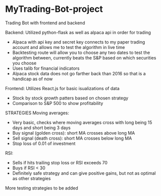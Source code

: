 # MyTrading-Bot-project
Trading Bot with frontend and backend

Backend: Utilized python-flask as well as alpaca api in order for trading
- Alpaca with api key and secret key connects to my paper trading account and allows me to test the algorithm in live time
- Backtesting route will allow you to choose any two dates to test the algorithm between, currently beats the S&P based on which
securities you choose
- Uses talib for financial indicators
- Alpaca stock data does not go farther back than 2016 so that is a handicap as of now

Frontend: Utilizes React.js for basic isualizations of data
- Stock by stock growth patters based on chosen strategy
- Comparison to S&P 500 to show profitability

STRATEGIES
Moving averages:
- Very basic, checks where moving averages cross with long being 15 days and short being 3 days
- Buy signal (golden cross): short MA crosses above long MA
- Sell signal (death cross): short MA crosses below long MA
- Stop loss of 0.01 of investment

RSI:
- Sells if hits trailing stop loss or RSI exceeds 70
- Buys if RSI < 30
- Definitely safe strategy and can give positive gains, but not as optimal as other strategies


More testing strategies to be added

